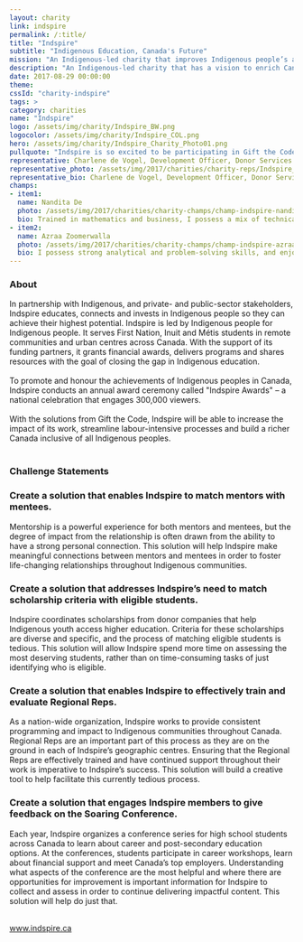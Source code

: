 ```yaml
---
layout: charity
link: indspire
permalink: /:title/
title: "Indspire"
subtitle: "Indigenous Education, Canada's Future"
mission: "An Indigenous-led charity that improves Indigenous people’s access to education"
description: "An Indigenous-led charity that has a vision to enrich Canada through Indigenous education and by empowering Indigenous communities."
date: 2017-08-29 00:00:00
theme:
cssId: "charity-indspire"
tags: >
category: charities
name: "Indspire"
logo: /assets/img/charity/Indspire_BW.png
logocolor: /assets/img/charity/Indspire_COL.png
hero: /assets/img/charity/Indspire_Charity_Photo01.png
pullquote: "Indspire is so excited to be participating in Gift the Code 2017! As a non-profit organization with limited resources, it’s sometimes difficult to stay on the leading edge of technology that will benefit the people we serve. Opportunities such as Gift the Code will make all the difference to our staff, our supporters and the Indigenous students and educators we support through our programming!"
representative: Charlene de Vogel, Development Officer, Donor Services
representative_photo: /assets/img/2017/charities/charity-reps/Indspire_CharlenedeVogel.png
representative_bio: Charlene de Vogel, Development Officer, Donor Services, joined the Indspire team in April 2017. In her role, Charlene works with third-party fundraisers to support their endeavours to raise funds for Indspire. She also supports the larger Development team in donor stewardship, cultivation and recognition. Charlene graduated with Honours from McMaster University with a dual degree in Communications and Peace Studies. Charlene is passionate about education and working to close the gap in access to education for Indigenous youth across Canada.
champs:
- item1:
  name: Nandita De
  photo: /assets/img/2017/charities/charity-champs/champ-indspire-nandita.png
  bio: Trained in mathematics and business, I possess a mix of technical expertise and business acumen. As a Data Analyst, I enjoy working with data – specifically leveraging SQL and Python.
- item2:
  name: Azraa Zoomerwalla
  photo: /assets/img/2017/charities/charity-champs/champ-indspire-azraa.png
  bio: I possess strong analytical and problem-solving skills, and enjoy being able to turn an abstract, loosely bounded problem into an actionable solution. In terms of a technical background, I have some basic knowledge of coding, experience with data visualization and database querying.
---
```

<h3 class="charity-anchored-title anchored-title">About</h3>
In partnership with Indigenous, and private- and public-sector stakeholders, Indspire educates, connects and invests in Indigenous people so they can achieve their highest potential. Indspire is led by Indigenous people for Indigenous people. It serves First Nation, Inuit and Métis students in remote communities and urban centres across Canada. With the support of its funding partners, it grants financial awards, delivers programs and shares resources with the goal of closing the gap in Indigenous education.
<br />
<br />
To promote and honour the achievements of Indigenous peoples in Canada, Indspire conducts an annual award ceremony called "Indspire Awards" –  a national celebration that engages 300,000 viewers.
<br />
<br />
With the solutions from Gift the Code, Indspire will be able to increase the impact of its work, streamline labour-intensive processes and build a richer Canada inclusive of all Indigenous peoples.
<br />
<br />
<h3 class="charity-anchored-title anchored-title">Challenge Statements</h3>

<div class="content-accordion">
  <div class="content-accordion-title">
    <span class="content-accordion-triangle-expand"></span>
    <h3>Create a solution that enables Indspire to match mentors with mentees.</h3>
  </div>

  <p class="content-accordion-body">
    Mentorship is a powerful experience for both mentors and mentees, but the degree of impact from the relationship is often drawn from the ability to have a strong personal connection. This solution will help Indspire make meaningful connections between mentors and mentees in order to foster life-changing relationships throughout Indigenous communities.
  </p>
</div>
<div class="content-accordion">
<div class="content-accordion-title">
    <span class="content-accordion-triangle-expand"></span>
    <h3>Create a solution that addresses Indspire’s need to match scholarship criteria with eligible students.</h3>
  </div>

  <p class="content-accordion-body">
    Indspire coordinates scholarships from donor companies that help Indigenous youth access higher education. Criteria for these scholarships are diverse and specific, and the process of matching eligible students is tedious. This solution will allow Indspire spend more time on assessing the most deserving students, rather than on time-consuming tasks of just identifying who is eligible.
  </p>
</div>
<div class="content-accordion">
<div class="content-accordion-title">
    <span class="content-accordion-triangle-expand"></span>
    <h3>Create a solution that enables Indspire to effectively train and evaluate Regional Reps.</h3>
  </div>

  <p class="content-accordion-body">
    As a nation-wide organization, Indspire works to provide consistent programming and impact to Indigenous communities throughout Canada. Regional Reps are an important part of this process as they are on the ground in each of Indspire’s geographic centres. Ensuring that the Regional Reps are effectively trained and have continued support throughout their work is imperative to Indspire’s  success. This solution will build a creative tool to help facilitate this currently tedious process.
  </p>
</div>
<div class="content-accordion">
<div class="content-accordion-title">
    <span class="content-accordion-triangle-expand"></span>
    <h3>Create a solution that engages Indspire members to give feedback on the Soaring Conference.</h3>
  </div>

  <p class="content-accordion-body">
    Each year, Indspire organizes a conference series for high school students across Canada to learn about career and post-secondary education options. At the conferences, students participate in career workshops, learn about financial support and meet Canada’s top employers. Understanding what aspects of the conference are the most helpful and where there are opportunities for improvement is important information for Indspire to collect and assess in order to continue delivering impactful content. This solution will help do just that.
  </p>
</div>

<br />
<a href="http://indspire.ca/">www.indspire.ca</a>
